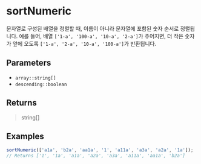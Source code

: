 # sortNumeric <Badge type="tip" text="JavaScript" />

문자열로 구성된 배열을 정렬할 때, 이름이 아니라 문자열에 포함된 숫자 순서로 정렬됩니다. 예를 들어, 배열 `['1-a', '100-a', '10-a', '2-a']`가 주어지면, 더 작은 숫자가 앞에 오도록 `['1-a', '2-a', '10-a', '100-a']`가 반환됩니다.

## Parameters

- `array::string[]`
- `descending::boolean`

## Returns

> string[]

## Examples

```javascript
sortNumeric(['a1a', 'b2a', 'aa1a', '1', 'a11a', 'a3a', 'a2a', '1a']);
// Returns ['1', '1a', 'a1a', 'a2a', 'a3a', 'a11a', 'aa1a', 'b2a']
```
